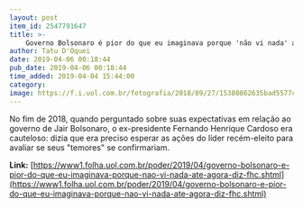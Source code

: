 ```yaml
---
layout: post
item_id: 2547791647
title: >-
    Governo Bolsonaro é pior do que eu imaginava porque 'não vi nada' até agora, diz FHC
author: Tatu D'Oquei
date: 2019-04-06 00:18:44
pub_date: 2019-04-06 00:18:44
time_added: 2019-04-04 15:44:00
category: 
image: https://f.i.uol.com.br/fotografia/2018/09/27/15380862635bad5577ce9c8_1538086263_3x2_rt.jpg
---
```


No fim de 2018, quando perguntado sobre suas expectativas em relação ao governo de Jair Bolsonaro, o ex-presidente Fernando Henrique Cardoso era cauteloso: dizia que era preciso esperar as ações do líder recém-eleito para avaliar se seus "temores" se confirmariam.

**Link:** [https://www1.folha.uol.com.br/poder/2019/04/governo-bolsonaro-e-pior-do-que-eu-imaginava-porque-nao-vi-nada-ate-agora-diz-fhc.shtml](https://www1.folha.uol.com.br/poder/2019/04/governo-bolsonaro-e-pior-do-que-eu-imaginava-porque-nao-vi-nada-ate-agora-diz-fhc.shtml)


